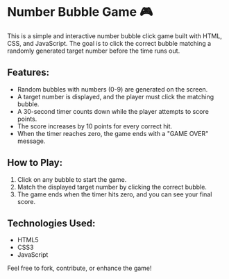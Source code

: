 # Number Bubble Game 🎮

This is a simple and interactive number bubble click game built with HTML, CSS, and JavaScript. The goal is to click the correct bubble matching a randomly generated target number before the time runs out.

## Features:
- Random bubbles with numbers (0-9) are generated on the screen.
- A target number is displayed, and the player must click the matching bubble.
- A 30-second timer counts down while the player attempts to score points.
- The score increases by 10 points for every correct hit.
- When the timer reaches zero, the game ends with a "GAME OVER" message.

## How to Play:
1. Click on any bubble to start the game.
2. Match the displayed target number by clicking the correct bubble.
3. The game ends when the timer hits zero, and you can see your final score.

## Technologies Used:
- HTML5
- CSS3
- JavaScript

Feel free to fork, contribute, or enhance the game!
